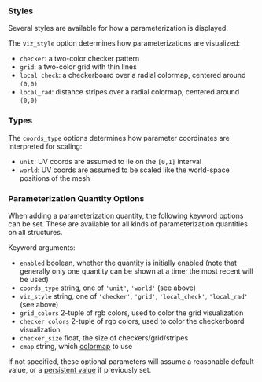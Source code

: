 ### Styles

Several styles are available for how a parameterization is displayed. 

The `viz_style` option determines how parameterizations are visualized:

- `checker`: a two-color checker pattern
- `grid`: a two-color grid with thin lines
- `local_check`: a checkerboard over a radial colormap, centered around `(0,0)`
- `local_rad`: distance stripes over a radial colormap, centered around `(0,0)`

### Types

The `coords_type` options determines how parameter coordinates are interpreted for scaling:

 - `unit`: UV coords are assumed to lie on the `[0,1]` interval
 - `world`: UV coords are assumed to be scaled like the world-space positions of the mesh

### Parameterization Quantity Options

When adding a parameterization quantity, the following keyword options can be set. These are available for all kinds of parameterization quantities on all structures.

Keyword arguments:

  - `enabled` boolean, whether the quantity is initially enabled (note that generally only one quantity can be shown at a time; the most recent will be used)
  - `coords_type` string, one of `'unit'`, `'world'`  (see above)
  - `viz_style` string, one of `'checker'`, `'grid'`, `'local_check'`, `'local_rad'` (see above)
  - `grid_colors` 2-tuple of rgb colors, used to color the grid visualization
  - `checker_colors` 2-tuple of rgb colors, used to color the checkerboard visualization
  - `checker_size` float, the size of checkers/grid/stripes
  - `cmap` string, which [colormap](../../../features/color_maps) to use
    
If not specified, these optional parameters will assume a reasonable default value, or a [persistent value](../../../basics/parameters/#persistent-values) if previously set.
